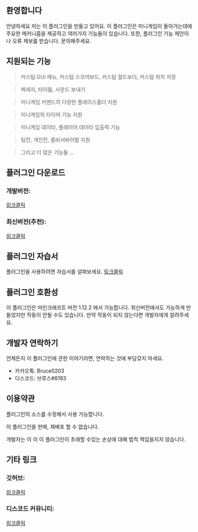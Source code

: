 
## 환영합니다
안녕하세요 저는 이 플러그인을 만들고 있어요.
이 플러그인은 미니게임이 돌아가는데에 주요한 메커니즘을 제공하고 여러가지 기능들이 있습니다. 
또한, 플러그인 기능 제안이나 오류 제보를 받습니다. 문의해주세요.

## 지원되는 기능
> 커스텀 GUi 메뉴, 커스텀 스코어보드, 커스텀 월드보더, 커스텀 위치 저장 

> 메세지, 타이틀, 사운드 보내기 

> 미니게임 커맨드의 다양한 플레이스홀더 지원 

> 미니게임의 타이머 기능 지원

> 미니게임 데이타, 플레이어 데이타 입출력 기능

> 팀전, 개인전, 좀비서바이벌 지원

> 그리고 더 많은 기능들 ...

## 플러그인 다운로드 
### 개발버전: 
[링크클릭](https://github.com/FreedyPlugins/FreedyMinigameMaker/raw/master/FreedyMinigameMaker.jar)
### 최신버전(추천): 
[링크클릭](https://github.com/FreedyPlugins/FreedyMinigameMaker/releases/latest/download/FreedyMinigameMaker.jar)

## 플러그인 자습서
플러그인을 사용하려면 자습서를 살펴보세요. [링크클릭](https://github.com/FreedyPlugins/FreedyMinigameMaker/wiki)

## 플러그인 호환성
이 플러그인은 마인크래프트 버전 1.12.2 에서 가능합니다. 최신버전에서도 가능하게 만들었지만 작동이 안될 수도 있습니다. 
만약 작동이 되지 않는다면 개발자에게 알려주세요. 

## 개발자 연락하기
언제든지 이 플러그인에 관한 이야기라면, 연락하는 것에 부담갖지 마세요.
- 카카오톡: Bruce0203
- 디스코드: 브루스#8183

## 이용약관
플러그인의 소스를 수정해서 사용 가능합니다.

이 플러그인을 판매, 재배포 할 수 없습니다.

개발자는 이 이 이 플러그인이 초래할 수있는 손상에 대해 법적 책임을지지 않습니다.

## 기타 링크

### 깃허브:
[링크클릭](https://github.com/FreedyPlugins/FreedyMinigameMaker)

### 디스코드 커뮤니티: 
[링크클릭](https://discord.gg/xej5Ut3)
